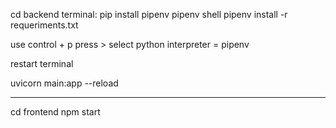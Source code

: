 cd backend
terminal: 
  pip install pipenv
  pipenv shell
  pipenv install -r requeriments.txt
  
  
use control + p
press > 
select python interpreter = pipenv

restart terminal

uvicorn main:app --reload

---------------------------------------

cd frontend
npm start
